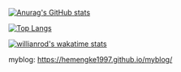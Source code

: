 [![Anurag's GitHub stats](https://github-readme-stats.vercel.app/api?username=hemengke1997)](https://github-readme-stats.vercel.app/api?username=hemengke1997&show_icons=true&theme=dracula&include_all_commits=true)

[![Top Langs](https://github-readme-stats.vercel.app/api/top-langs/?username=hemengke1997&layout=compact)](https://github.com/anuraghazra/github-readme-stats)

[![willianrod's wakatime stats](https://github-readme-stats.vercel.app/api/wakatime?username=hemengke1997)](https://github.com/anuraghazra/github-readme-stats)

myblog: https://hemengke1997.github.io/myblog/
